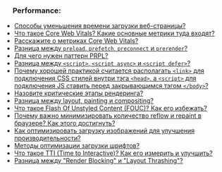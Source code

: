 <h3>
  <img src="../assets/performance.png" width="16" height="16" />
  <span>Performance:</span>
</h3>

- [Способы уменьшения времени загрузки веб-страницы?](https://youtu.be/nvktMVFM0_M?t=678)
- [Что такое Core Web Vitals? Какие основные метрики туда входят?](https://youtu.be/DQ0BLu6rZYc?t=214)
- [Расскажите о метриках Core Web Vitals?](https://youtu.be/DQ0BLu6rZYc?t=314)
- [Разница между `preload`, `prefetch`, `preconnect` и `prerender`?](https://youtu.be/DQ0BLu6rZYc?t=410)
- [Для чего нужен паттерн PRPL?](https://youtu.be/DQ0BLu6rZYc?t=519)
- [Разница между `<script>`, `<script async>` и `<script defer>`?](https://youtu.be/rlWgI7AvV18?t=77)
- [Почему хорошей практикой считается располагать `<link>` для подключения CSS стилей внутри тэга `<head>`, а `<script>` для подключения JS ставить перед закрывающимся тэгом `</body>`?](https://youtu.be/7TvS0iKR3_c?t=30)
- [Назовите критические этапы рендеринга?](https://youtu.be/3NGkctg4lsE?t=31)
- [Разница между layout, painting и compositing?](https://youtu.be/yvOXvZ8aEFo?t=209)
- [Что такое Flash Of Unstyled Content (FOUC)? Как его избежать?](https://youtu.be/yvOXvZ8aEFo?t=164)
- [Почему важно минимизировать количество reflow и repaint в браузере? Как этого достигнуть?](https://youtu.be/F2DHz6_y8LY?t=36)
- [Как оптимизировать загрузку изображений для улучшения производительности?](https://youtu.be/F2DHz6_y8LY?t=145)
- [Методы оптимизации загрузки шрифтов?](https://youtu.be/F2DHz6_y8LY?t=220)
- [Что такое TTI (Time to Interactive)? Как его измерить и улучшить?](https://youtu.be/V39eEU9Pwv0?t=578)
- [Разница между "Render Blocking" и "Layout Thrashing"?](https://youtu.be/V39eEU9Pwv0?t=651)
